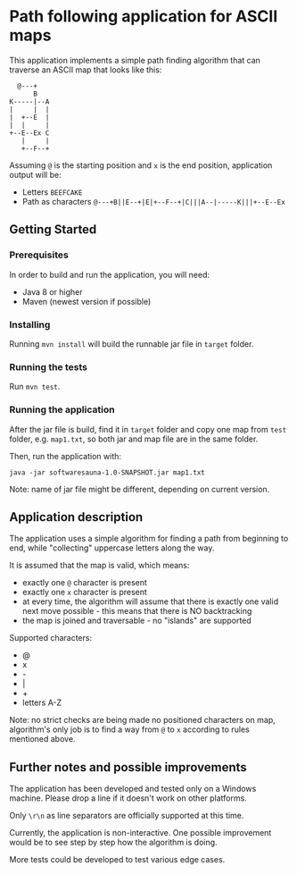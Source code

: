 # Path following application for ASCII maps

This application implements a simple path finding algorithm that can traverse an ASCII map that looks like this:
```
  @---+
      B
K-----|--A
|     |  |
|  +--E  |
|  |     |
+--E--Ex C
   |     |
   +--F--+
```
Assuming `@` is the starting position and `x` is the end position, application output will be:
- Letters ```BEEFCAKE```
- Path as characters ```@---+B||E--+|E|+--F--+|C|||A--|-----K|||+--E--Ex```

## Getting Started


### Prerequisites

In order to build and run the application, you will need:
- Java 8 or higher
- Maven (newest version if possible)

### Installing

Running `mvn install` will build the runnable jar file in `target` folder.

### Running the tests

Run `mvn test`.

### Running the application

After the jar file is build, find it in `target` folder and copy one map from `test` folder, e.g. `map1.txt`, so both jar and map file are in the same folder.

Then, run the application with:
```
java -jar softwaresauna-1.0-SNAPSHOT.jar map1.txt
```
Note: name of jar file might be different, depending on current version.

## Application description

The application uses a simple algorithm for finding a path from beginning to end, while "collecting" uppercase letters along the way.

It is assumed that the map is valid, which means:
- exactly one `@` character is present
- exactly one `x` character is present
- at every time, the algorithm will assume that there is exactly one valid next move possible - this means that there is NO backtracking
- the map is joined and traversable - no "islands" are supported

Supported characters:
- @
- x
- \-
- |
- \+
- letters A-Z
 
Note: no strict checks are being made no positioned characters on map, algorithm's only job is to find a way from `@` to `x` according to rules mentioned above.

## Further notes and possible improvements

The application has been developed and tested only on a Windows machine. Please drop a line if it doesn't work on other platforms.

Only `\r\n` as line separators are officially supported at this time.

Currently, the application is non-interactive. One possible improvement would be to see step by step how the algorithm is doing.

More tests could be developed to test various edge cases.
